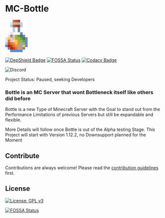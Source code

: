 # MC-Bottle 
![logo](https://github.com/DJPlaya/MC-Bottle/blob/master/%23Media/Logo_Small.png "Logo")

[![DepShield Badge](https://depshield.sonatype.org/badges/DJPlaya/MC-Bottle/depshield.svg)](https://depshield.github.io)
[![FOSSA Status](https://app.fossa.com/api/projects/git%2Bgithub.com%2FDJPlaya%2FMC-Bottle.svg?type=shield)](https://app.fossa.com/projects/git%2Bgithub.com%2FDJPlaya%2FMC-Bottle?ref=badge_shield)
[![Codacy Badge](https://app.codacy.com/project/badge/Grade/f3b88ef0878f479aa247bb4d2da6cffb)](https://www.codacy.com/gh/mathh40/MC-Bottle/dashboard?utm_source=github.com&amp;utm_medium=referral&amp;utm_content=mathh40/MC-Bottle&amp;utm_campaign=Badge_Grade)

![Discord](https://img.shields.io/discord/736211123908378704)

Project Status: Paused, seeking Developers

### Bottle is an MC Server that wont Bottleneck itself like others did before
Bottle is a new Type of Minecraft Server with the Goal to stand out from the Performance Limitations of previous Servers but still be expandable and flexible.

More Details will follow once Bottle is out of the Alpha testing Stage.
This Project will start with Version 1.12.2, no Downsupport planned for the Moment

## Contribute

Contributions are always welcome!
Please read the [contribution guidelines](contributing.md) first.

## License

[![License: GPL v3](https://img.shields.io/badge/License-GPLv3-blue.svg)](https://www.gnu.org/licenses/gpl-3.0)

[![FOSSA Status](https://app.fossa.com/api/projects/git%2Bgithub.com%2FDJPlaya%2FMC-Bottle.svg?type=large)](https://app.fossa.com/projects/git%2Bgithub.com%2FDJPlaya%2FMC-Bottle?ref=badge_large)
